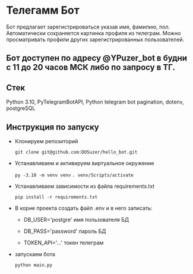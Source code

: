 # Телегамм Бот
Бот предлагает зарегистрироваться указав имя, фамилию, пол. Автоматически сохраняется картинка профиля из телеграм.
Можно просматривать профили других зарегистрированных пользователей.

## Бот доступен по адресу @YPuzer_bot в будни с 11 до 20 часов МСК либо по запросу в ТГ.

## Стек
Python 3.10, PyTelegramBotAPI, Python telegram bot pagination, dotenv, postgreSQL

## Инструкция по запуску
* Клонируем репозиторий

	`
	git clone git@github.com:DOSuzer/hello_bot.git
	`


* Устанавливаем и активируем виртуальное окружение  

	`
    py -3.10 -m venv venv
    `
    `
    . venv/Scripts/activate
    `

* Устанавливаем зависимости из файла requirements.txt

	`
    pip install -r requirements.txt
    `

* В корне проекта создать файл .env и в него записать:

    - DB_USER='postgre'  имя пользователя БД

    - DB_PASS='password' пароль БД

    - TOKEN_API='...'    токен телеграм


* запускаем бота

    `
	python main.py
    `